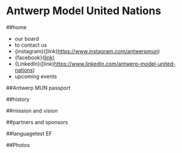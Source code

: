 # Antwerp Model United Nations
##home
- our board
- to contact us
- {instagram}([link)https://www.instagram.com/antwerpmun)
- {facebook}([link)](https://www.facebook.com/AntwerpMUN)
- {LinkedIn}([link)https://www.linkedin.com/antwerp-model-united-nations)
- upcoming events
  
##Antwerp MUN passport

##history

##mission and vision

##partners and sponsors

##languagetest EF

##Photos




